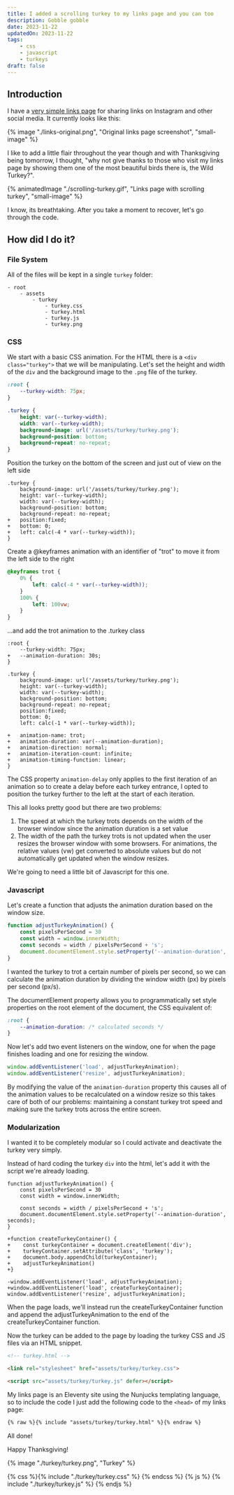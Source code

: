 ```yaml
---
title: I added a scrolling turkey to my links page and you can too
description: Gobble gobble
date: 2023-11-22
updatedOn: 2023-11-22
tags:
    - css
    - javascript
    - turkeys
draft: false
---
```

## Introduction

I have a [very simple links page](https://links.parkerdavis.dev) for sharing links on Instagram and other social media. It currently looks like this:

{% image "./links-original.png", "Original links page screenshot", "small-image" %}

I like to add a little flair throughout the year though and with Thanksgiving being tomorrow, I thought, "why not give thanks to those who visit my links page by showing them one of the most beautiful birds there is, the Wild Turkey?".

{% animatedImage "./scrolling-turkey.gif", "Links page with scrolling turkey", "small-image" %}

I know, its breathtaking. After you take a moment to recover, let's go through the code.

## How did I do it?

### File System

All of the files will be kept in a single `turkey` folder:

```
- root
	- assets
		- turkey
			- turkey.css
			- turkey.html
			- turkey.js
			- turkey.png
```

### CSS

We start with a basic CSS animation. For the HTML there is a `<div class="turkey">` that we will be manipulating. Let's set the height and width of the `div` and the background image to the `.png` file of the turkey.

```css
:root {
	--turkey-width: 75px;
}

.turkey {
    height: var(--turkey-width);
    width: var(--turkey-width);
    background-image: url('/assets/turkey/turkey.png');
    background-position: bottom;
    background-repeat: no-repeat;
}
```

Position the turkey on the bottom of the screen and just out of view on the left side

```diff-css
.turkey {
    background-image: url('/assets/turkey/turkey.png');
    height: var(--turkey-width);
    width: var(--turkey-width);
    background-position: bottom;
    background-repeat: no-repeat;
+   position:fixed;
+   bottom: 0;
+   left: calc(-4 * var(--turkey-width));
}
```

Create a @keyframes animation with an identifier of "trot" to move it from the left side to the right

```css
@keyframes trot {
    0% {
        left: calc(-4 * var(--turkey-width));
    }
    100% {
        left: 100vw;
    }
}
```

...and add the trot animation to the .turkey class

```diff-css
:root {
    --turkey-width: 75px;
+   --animation-duration: 30s;
}

.turkey {
    background-image: url('/assets/turkey/turkey.png');
    height: var(--turkey-width);
    width: var(--turkey-width);
    background-position: bottom;
    background-repeat: no-repeat;
    position:fixed;
    bottom: 0;
    left: calc(-1 * var(--turkey-width));

+   animation-name: trot;
+   animation-duration: var(--animation-duration);
+   animation-direction: normal;
+   animation-iteration-count: infinite;
+   animation-timing-function: linear;
}
```

The CSS property `animation-delay` only applies to the first iteration of an animation so to create a delay before each turkey entrance,  I opted to position the turkey further to the left at the start of each iteration.

This all looks pretty good but there are two problems:

1) The speed at which the turkey trots depends on the width of the browser window since the animation duration is a set value
2) The width of the path the turkey trots is not updated when the user resizes the browser window with some browsers. For animations, the relative values (vw) get converted to absolute values but do not automatically get updated when the window resizes.

We're going to need a little bit of Javascript for this one.

### Javascript

Let's create a function that adjusts the animation duration based on the window size.

```javascript
function adjustTurkeyAnimation() {
    const pixelsPerSecond = 30
    const width = window.innerWidth;
    const seconds = width / pixelsPerSecond + 's';
    document.documentElement.style.setProperty('--animation-duration', seconds);
}
```

I wanted the turkey to trot a certain number of pixels per second, so we can calculate the animation duration by dividing the window width (px) by pixels per second (px/s).

The documentElement property allows you to programmatically set style properties on the root element of the document, the CSS equivalent of: 

```css
:root {
	--animation-duration: /* calculated seconds */
}
```

Now let's add two event listeners on the window, one for when the page finishes loading and one for resizing the window.

```js
window.addEventListener('load', adjustTurkeyAnimation);
window.addEventListener('resize', adjustTurkeyAnimation);
```

By modifying the value of the `animation-duration` property this causes all of the animation values to be recalculated on a window resize so this takes care of both of our problems: maintaining a constant turkey trot speed and making sure the turkey trots across the entire screen.

### Modularization

I wanted it to be completely modular so I could activate and deactivate the turkey very simply. 

Instead of hard coding the turkey `div` into the html, let's add it with the script we're already loading.

```diff-js
function adjustTurkeyAnimation() {
    const pixelsPerSecond = 30
    const width = window.innerWidth;

    const seconds = width / pixelsPerSecond + 's';
    document.documentElement.style.setProperty('--animation-duration', seconds);
}

+function createTurkeyContainer() {
+    const turkeyContainer = document.createElement('div');
+    turkeyContainer.setAttribute('class', 'turkey');
+    document.body.appendChild(turkeyContainer);
+    adjustTurkeyAnimation()
+}

-window.addEventListener('load', adjustTurkeyAnimation);
+window.addEventListener('load', createTurkeyContainer);
window.addEventListener('resize', adjustTurkeyAnimation);
```

When the page loads, we'll instead run the createTurkeyContainer function and append the adjustTurkeyAnimation to the end of the createTurkeyContainer function.

Now the turkey can be added to the page by loading the turkey CSS and JS files via an HTML snippet.

```html
<!-- turkey.html -->

<link rel="stylesheet" href="assets/turkey/turkey.css">

<script src="assets/turkey/turkey.js" defer></script>
```

My links page is an Eleventy site using the Nunjucks templating language, so to include the code I just add the following code to the `<head>` of my links page:

```html
{% raw %}{% include "assets/turkey/turkey.html" %}{% endraw %}
```

All done!

Happy Thanksgiving!

<div class="turkey-container"><div class="turkey">
{% image "./turkey/turkey.png", "Turkey" %}
</div></div>

{% css %}{% include "./turkey/turkey.css" %} {% endcss %}
{% js %} {% include "./turkey/turkey.js" %} {% endjs %}
